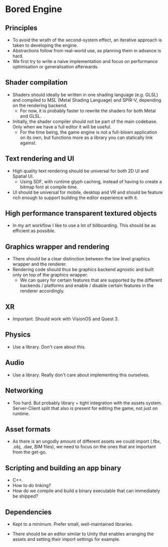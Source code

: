 # Bored Engine

## Principles
- To avoid the wrath of the second-system effect, an iterative approach is taken to developing the engine. 
- Abstractions follow from real-world use, as planning them in advance is hard. 
- We first try to write a naive implementation and focus on performance optimisation or generalisation afterwards. 

## Shader compilation
- Shaders should ideally be written in one shading language (e.g. GLSL) and compiled to MSL (Metal Shading Language) and SPIR-V, depending on the rendering backend.
  - For now, it is probably faster to rewrite the shaders for both Metal and GLSL. 
- Initially, the shader compiler should not be part of the main codebase. Only when we have a full editor it will be useful. 
  - For the time being, the game engine is not a full-blown application on its own, but functions more as a library you can statically link against.

## Text rendering and UI
- High quality text rendering should be universal for both 2D UI and Spatial UI.
  - Using SDF, with runtime glyph caching, instead of having to create a bitmap font at compile time.
- UI should be universal for mobile, desktop and VR and should be feature rich enough to support building the editor experience with it. 

## High performance transparent textured objects
- In my art workflow I like to use a lot of billboarding. This should be as efficient as possible. 

## Graphics wrapper and rendering
- There should be a clear distinction between the low level graphics wrapper and the renderer. 
- Rendering code should thus be graphics backend agnostic and built only on top of the graphics wrapper. 
  - We can query for certain features that are supported by the different backends / platforms and enable / disable certain features in the renderer accordingly.

## XR
- Important. Should work with VisionOS and Quest 3.

## Physics
- Use a library. Don't care about this.

## Audio
- Use a library. Really don't care about implementing this ourselves. 

## Networking
- Too hard. But probably library + tight integration with the assets system. Server-Client split that also is present for editing the game, not just on runtime. 

## Asset formats
- As there is an ungodly amount of different assets we could import (.fbx, .obj, .dae, BIM files), we need to focus on the ones that are important from the get-go. 

## Scripting and building an app binary
- C++. 
- How to do linking? 
- How do we compile and build a binary executable that can immediately be shipped?

## Dependencies
- Kept to a minimum. Prefer small, well-maintained libraries. 

- There should be an editor similar to Unity that enables arranging the assets and setting their import settings for example.
